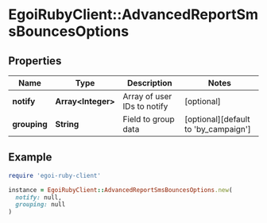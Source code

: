 # EgoiRubyClient::AdvancedReportSmsBouncesOptions

## Properties

| Name | Type | Description | Notes |
| ---- | ---- | ----------- | ----- |
| **notify** | **Array&lt;Integer&gt;** | Array of user IDs to notify | [optional] |
| **grouping** | **String** | Field to group data | [optional][default to &#39;by_campaign&#39;] |

## Example

```ruby
require 'egoi-ruby-client'

instance = EgoiRubyClient::AdvancedReportSmsBouncesOptions.new(
  notify: null,
  grouping: null
)
```

